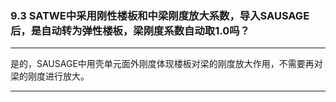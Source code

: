 ﻿### 9.3  SATWE中采用刚性楼板和中梁刚度放大系数，导入SAUSAGE后，是自动转为弹性楼板，梁刚度系数自动取1.0吗？
---

是的，SAUSAGE中用壳单元面外刚度体现楼板对梁的刚度放大作用，不需要再对梁的刚度进行放大。

---
